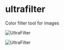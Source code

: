 # ultrafilter
Color filter tool for images

![UltraFilter](https://github.com/UltraFutur/ultrafilter/assets/142181310/7b8f2e9f-0391-46d2-bb94-2c0417207c63)

![UltraFilter](https://github.com/UltraFutur/ultrafilter/assets/142181310/d79a0a22-08cd-47b0-8d27-1d8cd77345a3)


